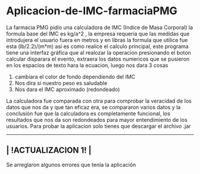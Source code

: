 # Aplicacion-de-IMC-farmaciaPMG

La farmacia PMG pidio una calculadora de IMC (Indice de Masa Corporal) la formula base del IMC es kg/a^2 , la empresa requeria que las medidas que introdujera el usuario fuera en metros y en libras la formula que utilice fue esta (lb/2.2)/(m*m) asi es como realice el calculo principal, este programa tiene una interfaz gráfica que al realozar la operacion presionando el boton calcular disparara el evento, extraera los datos numericos que se pusieron en los espacios de texto hara la ecuacion, luego nos dara 3 cosas 
1. cambiara el color de fondo dependiendo del IMC
2. Nos dira si nuestro peso es saludable
3. Nos dara el IMC aproximado (redondeado)

La calculadora fue comparada con otra para comprobar la veracidad de los datos que nos da y que tan eficaz era, se compararon varios datos y la conclusión fue que la calculadora es completamente funcional, los resultados que nos da son redondeados para mayor entendimiento de los usuarios.
Para probar la aplicacion solo tienes que descargar el archivo .jar 
_____________________________________________________________________
|                         !ACTUALIZACION 1!                          |
---------------------------------------------------------------------
Se arreglaron algunos errores que tenia la aplicación
